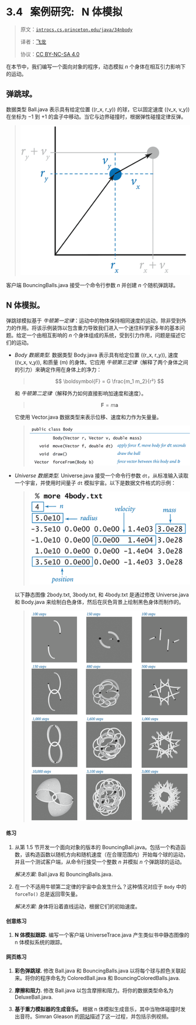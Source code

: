 # 3.4   案例研究:   N 体模拟

> 原文：[`introcs.cs.princeton.edu/java/34nbody`](https://introcs.cs.princeton.edu/java/34nbody)
> 
> 译者：[飞龙](https://github.com/wizardforcel)
> 
> 协议：[CC BY-NC-SA 4.0](https://creativecommons.org/licenses/by-nc-sa/4.0/)


在本节中，我们编写一个面向对象的程序，动态模拟 *n* 个身体在相互引力影响下的运动。

## 弹跳球。

数据类型 Ball.java 表示具有给定位置 \((r_x, r_y)\) 的球，它以固定速度 \((v_x, v_y)\) 在坐标为 −1 到 +1 的盒子中移动。当它与边界碰撞时，根据弹性碰撞定律反弹。

> ![添加矢量以移动球](img/c6f40226e82ffd2f4448025128288d08.png)

客户端 BouncingBalls.java 接受一个命令行参数 *n* 并创建 *n* 个随机弹跳球。

## N 体模拟。

弹跳球模拟基于 *牛顿第一定律*：运动中的物体保持相同速度的运动，除非受到外力的作用。将该示例装饰以包含重力导致我们进入一个迷住科学家多年的基本问题。给定一个由相互影响的 *n* 个身体组成的系统，受到引力作用，问题是描述它们的运动。

+   *Body 数据类型.* 数据类型 Body.java 表示具有给定位置 \((r_x, r_y)\), 速度 \((v_x, v_y)\), 和质量 \(m\) 的身体。它应用 *牛顿第三定律*（解释了两个身体之间的引力）来确定作用在身体上的净力：

    > $$ \boldsymbol{F} = G \frac{m_1 m_2}{r²} $$

    和 *牛顿第二定律*（解释外力如何直接影响加速度和速度）。

    > $$ \boldsymbol{F} = m \boldsymbol{a} $$

    它使用 Vector.java 数据类型来表示位移、速度和力作为矢量量。

    > ![Body 数据类型 API](img/cf55b612bf1d69b1d2c7a428880957c3.png)

+   *Universe 数据类型.* Universe.java 接受一个命令行参数 `dt`，从标准输入读取一个宇宙，并使用时间量子 `dt` 模拟宇宙。以下是数据文件格式的示例：

    > ![n 体模拟的数据文件格式](img/dab6d568ab94fba424299f8ccadd01ef.png)

    以下静态图像 2body.txt, 3body.txt, 和 4body.txt 是通过修改 Universe.java 和 Body.java 来绘制白色身体，然后在灰色背景上绘制黑色身体而制作的。

    > ![2-, 3-, 和 4-体系的模拟](img/3dadf6ffee23eb6c0e96b625277206e4.png)

#### 练习

1.  从第 1.5 节开发一个面向对象的版本的 BouncingBall.java。包括一个构造函数，该构造函数以随机方向和随机速度（在合理范围内）开始每个球的运动，并且一个测试客户端，从命令行接受一个整数 *n* 并模拟 *n* 个弹跳球的运动。

    *解决方案*: Ball.java 和 BouncingBalls.java.

1.  在一个不适用牛顿第二定律的宇宙中会发生什么？这种情况对应于 `Body` 中的 `forceTo()` 总是返回零矢量。

    *解决方案*: 身体将沿着直线运动，根据它们的初始速度。

#### 创意练习

1.  **N 体模拟跟踪.** 编写一个客户端 UniverseTrace.java 产生类似书中静态图像的 n 体模拟系统的跟踪。

#### 网页练习

1.  **彩色弹跳球.** 修改 Ball.java 和 BouncingBalls.java 以将每个球与颜色关联起来。将你的程序命名为 ColoredBall.java 和 BouncingColoredBalls.java.

1.  **摩擦和阻力.** 修改 Ball.java 以包含摩擦和阻力。将你的数据类型命名为 DeluxeBall.java.

1.  **基于重力模拟器的生成音乐。** 根据 n 体模拟生成音乐，其中当物体碰撞时发出音符。Simran Gleason 的[网站](http://www.art.net/~simran/GenerativeMusic/kepler.html)描述了这一过程，并包括示例视频。
